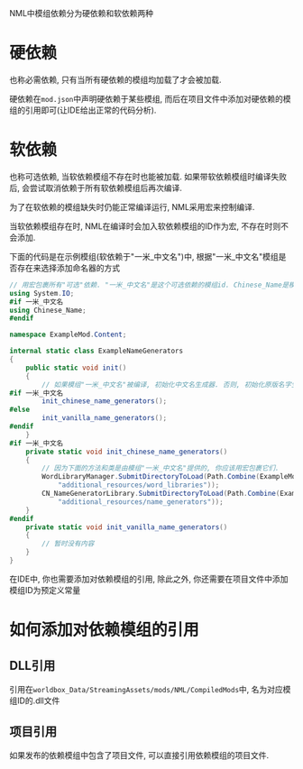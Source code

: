 NML中模组依赖分为硬依赖和软依赖两种

# 硬依赖

也称必需依赖, 只有当所有硬依赖的模组均加载了才会被加载.

硬依赖在`mod.json`中声明硬依赖于某些模组, 而后在项目文件中添加对硬依赖的模组的引用即可(让IDE给出正常的代码分析).

# 软依赖

也称可选依赖, 当软依赖模组不存在时也能被加载. 如果带软依赖模组时编译失败后, 会尝试取消依赖于所有软依赖模组后再次编译.

为了在软依赖的模组缺失时仍能正常编译运行, NML采用宏来控制编译.

当软依赖模组存在时, NML在编译时会加入软依赖模组的ID作为宏, 不存在时则不会添加.

下面的代码是在示例模组(软依赖于"一米_中文名")中, 根据"一米_中文名"模组是否存在来选择添加命名器的方式

```csharp
// 用宏包裹所有"可选"依赖. "一米_中文名"是这个可选依赖的模组id. Chinese_Name是模组"一米_中文名"提供的命名空间.
using System.IO;
#if 一米_中文名
using Chinese_Name;
#endif

namespace ExampleMod.Content;

internal static class ExampleNameGenerators
{
    public static void init()
    {
        // 如果模组"一米_中文名"被编译, 初始化中文名生成器. 否则, 初始化原版名字生成器.
#if 一米_中文名
        init_chinese_name_generators();
#else
        init_vanilla_name_generators();
#endif
    }
#if 一米_中文名
    private static void init_chinese_name_generators()
    {
        // 因为下面的方法和类是由模组"一米_中文名"提供的, 你应该用宏包裹它们.
        WordLibraryManager.SubmitDirectoryToLoad(Path.Combine(ExampleModMain.Instance.GetDeclaration().FolderPath,
            "additional_resources/word_libraries"));
        CN_NameGeneratorLibrary.SubmitDirectoryToLoad(Path.Combine(ExampleModMain.Instance.GetDeclaration().FolderPath,
            "additional_resources/name_generators"));
    }
#endif
    private static void init_vanilla_name_generators()
    {
        // 暂时没有内容
    }
}
```

在IDE中, 你也需要添加对依赖模组的引用, 除此之外, 你还需要在项目文件中添加模组ID为预定义常量


# 如何添加对依赖模组的引用

## DLL引用

引用在`worldbox_Data/StreamingAssets/mods/NML/CompiledMods`中, 名为对应模组ID的.dll文件

## 项目引用

如果发布的依赖模组中包含了项目文件, 可以直接引用依赖模组的项目文件.